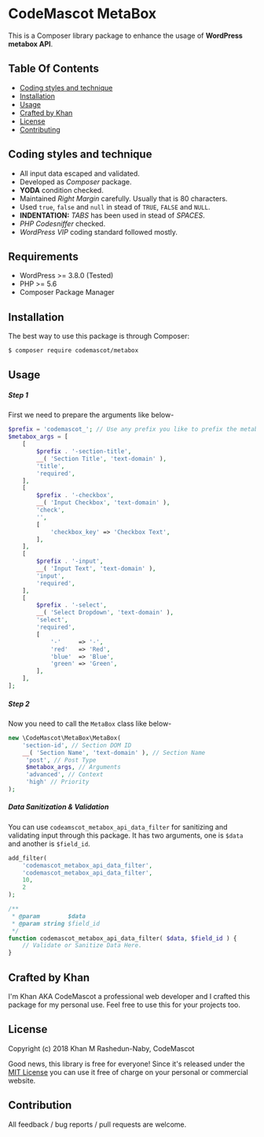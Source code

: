 # CodeMascot MetaBox

This is a Composer library package to enhance the usage of **WordPress metabox API**.

## Table Of Contents

* [Coding styles and technique](#coding-styles-and-technique)
* [Installation](#installation)
* [Usage](#usage)
* [Crafted by Khan](#crafted-by-khan)
* [License](#license)
* [Contributing](#contributing)

## Coding styles and technique
* All input data escaped and validated.
* Developed as *Composer* package.
* **YODA** condition checked.
* Maintained *Right Margin* carefully. Usually that is 80 characters.
* Used `true`, `false` and `null` in stead of `TRUE`, `FALSE` and `NULL`.
* **INDENTATION:** *TABS* has been used in stead of *SPACES*.
* *PHP Codesniffer* checked.
* *WordPress VIP* coding standard followed mostly.

## Requirements
 * WordPress >= 3.8.0 (Tested)
 * PHP >= 5.6
 * Composer Package Manager

## Installation

The best way to use this package is through Composer:

```BASH
$ composer require codemascot/metabox
```

## Usage

##### Step 1
First we need to prepare the arguments like below-
```php
$prefix = 'codemascot_'; // Use any prefix you like to prefix the metabox name or id
$metabox_args = [
    [
        $prefix . '-section-title',
        __( 'Section Title', 'text-domain' ),
        'title',
        'required',
    ],
    [
        $prefix . '-checkbox',
        __( 'Input Checkbox', 'text-domain' ),
        'check',
        '',
        [
            'checkbox_key' => 'Checkbox Text',
        ],
    ],
    [
        $prefix . '-input',
        __( 'Input Text', 'text-domain' ),
        'input',
        'required',
    ],
    [
        $prefix . '-select',
        __( 'Select Dropdown', 'text-domain' ),
        'select',
        'required',
        [
            '-'     => '-',
            'red'   => 'Red',
            'blue'  => 'Blue',
            'green' => 'Green',
        ],
    ],
];
```
##### Step 2
Now you need to call the `MetaBox` class like below-
```php
new \CodeMascot\MetaBox\MetaBox(
    'section-id', // Section DOM ID
    __( 'Section Name', 'text-domain' ), // Section Name
     'post', // Post Type
     $metabox_args, // Arguments
     'advanced', // Context
     'high' // Priority
);
```
##### Data Sanitization & Validation
You can use `codeamscot_metabox_api_data_filter` for sanitizing and validating input through this package. It has two arguments, one is `$data` and another is `$field_id`.

```php
add_filter(
    'codemascot_metabox_api_data_filter',
    'codemascot_metabox_api_data_filter',
    10,
    2
);

/**
 * @param        $data
 * @param string $field_id
 */
function codemascot_metabox_api_data_filter( $data, $field_id ) {
    // Validate or Sanitize Data Here.
}
```

## Crafted by Khan

I'm Khan AKA CodeMascot a professional web developer and I crafted this package for my personal use. Feel free to use this for your projects too.

## License

Copyright (c) 2018 Khan M Rashedun-Naby, CodeMascot

Good news, this library is free for everyone! Since it's released under the [MIT License](LICENSE) you can use it free of charge on your personal or commercial website.

## Contribution

All feedback / bug reports / pull requests are welcome.
